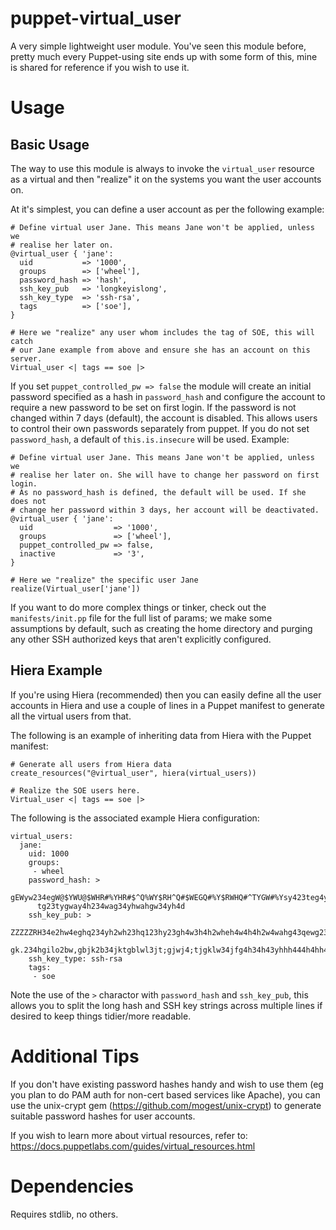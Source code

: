 # puppet-virtual_user

A very simple lightweight user module. You've seen this module before, pretty
much every Puppet-using site ends up with some form of this, mine is shared
for reference if you wish to use it.

# Usage

## Basic Usage

The way to use this module is always to invoke the `virtual_user` resource as
a virtual and then "realize" it on the systems you want the user accounts on.

At it's simplest, you can define a user account as per the following example:

    # Define virtual user Jane. This means Jane won't be applied, unless we
    # realise her later on.
    @virtual_user { 'jane':
      uid           => '1000',
      groups        => ['wheel'],
      password_hash => 'hash',
      ssh_key_pub   => 'longkeyislong',
      ssh_key_type  => 'ssh-rsa',
      tags          => ['soe'],
    }
    
    # Here we "realize" any user whom includes the tag of SOE, this will catch
    # our Jane example from above and ensure she has an account on this server.
    Virtual_user <| tags == soe |>

If you set `puppet_controlled_pw => false` the module will create an initial 
password specified as a hash in `password_hash` and configure the account to 
require a new password to be set on first login. If the password is not changed
within 7 days (default), the account is disabled. This allows users to control 
their own passwords separately from puppet. If you do not set `password_hash`,
a default of `this.is.insecure` will be used. Example:

    # Define virtual user Jane. This means Jane won't be applied, unless we
    # realise her later on. She will have to change her password on first login.
    # As no password_hash is defined, the default will be used. If she does not 
    # change her password within 3 days, her account will be deactivated.
    @virtual_user { 'jane':
      uid                  => '1000',
      groups               => ['wheel'],
      puppet_controlled_pw => false,
      inactive             => '3',
    }
    
    # Here we "realize" the specific user Jane
    realize(Virtual_user['jane'])

If you want to do more complex things or tinker, check out the
`manifests/init.pp` file for the full list of params; we make some assumptions
by default, such as creating the home directory and purging any other SSH
authorized keys that aren't explicitly configured.


## Hiera Example

If you're using Hiera (recommended) then you can easily define all the user
accounts in Hiera and use a couple of lines in a Puppet manifest to generate all
the virtual users from that.

The following is an example of inheriting data from Hiera with the Puppet
manifest:

    # Generate all users from Hiera data
    create_resources("@virtual_user", hiera(virtual_users))

    # Realize the SOE users here.
    Virtual_user <| tags == soe |>


The following is the associated example Hiera configuration:

    virtual_users:
      jane:
        uid: 1000
        groups:
         - wheel
        password_hash: >
          gEWyw234egW@$YWU@$WHR#%YHR#$^Q%WY$RH^Q#$WEGQ#%Y$RWHQ#^TYGW#%Ysy423teg4y4s
          tg23tygway4h234wag34yhwahgw34yh4d
        ssh_key_pub: >
          ZZZZZRH34e2hw4eghq234yh2wh23hq123hy23gh4w3h4h2wheh4w4h4h2w4wahg43qewg23hy
          gk.234hgilo2bw,gbjk2b34jktgblwl3jt;gjwj4;tjgklw34jfg4h34h43yhhh444h4hh4hf
        ssh_key_type: ssh-rsa
        tags:
         - soe

Note the use of the `>` charactor with `password_hash` and `ssh_key_pub`, this
allows you to split the long hash and SSH key strings across multiple lines if
desired to keep things tidier/more readable.


# Additional Tips

If you don't have existing password hashes handy and wish to use them (eg you
plan to do PAM auth for non-cert based services like Apache), you can use the
unix-crypt gem (https://github.com/mogest/unix-crypt) to generate suitable
password hashes for user accounts.

If you wish to learn more about virtual resources, refer to:
https://docs.puppetlabs.com/guides/virtual_resources.html



# Dependencies

Requires stdlib, no others.


